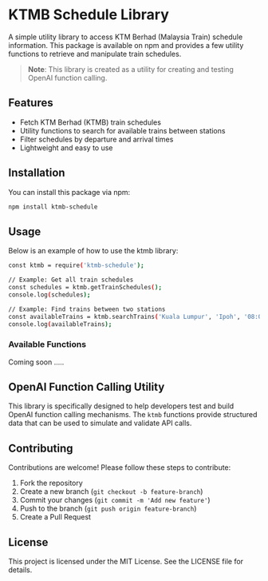 # KTMB Schedule Library

A simple utility library to access KTM Berhad (Malaysia Train) schedule information. 
This package is available on npm and provides a few utility functions to retrieve and manipulate train schedules.

> **Note**: This library is created as a utility for creating and testing OpenAI function calling.

## Features

- Fetch KTM Berhad (KTMB) train schedules
- Utility functions to search for available trains between stations
- Filter schedules by departure and arrival times
- Lightweight and easy to use

## Installation

You can install this package via npm:

```bash
npm install ktmb-schedule
```

## Usage
Below is an example of how to use the ktmb library:

```bash
const ktmb = require('ktmb-schedule');

// Example: Get all train schedules
const schedules = ktmb.getTrainSchedules();
console.log(schedules);

// Example: Find trains between two stations
const availableTrains = ktmb.searchTrains('Kuala Lumpur', 'Ipoh', '08:00', '12:00');
console.log(availableTrains);
```

### Available Functions

Coming soon .....


## OpenAI Function Calling Utility

This library is specifically designed to help developers test and build OpenAI function calling mechanisms. The `ktmb` functions provide structured data that can be used to simulate and validate API calls.

## Contributing

Contributions are welcome! Please follow these steps to contribute:

1. Fork the repository
2. Create a new branch (`git checkout -b feature-branch`)
3. Commit your changes (`git commit -m 'Add new feature'`)
4. Push to the branch (`git push origin feature-branch`)
5. Create a Pull Request

## License

This project is licensed under the MIT License. See the LICENSE file for details.
